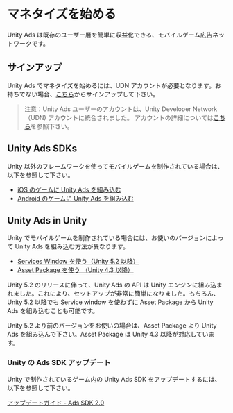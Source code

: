 # マネタイズを始める

Unity Ads は既存のユーザー層を簡単に収益化できる、モバイルゲーム広告ネットワークです。

## サインアップ
Unity Ads でマネタイズを始めるには、UDN アカウントが必要となります。お持ちでない場合、[こちら](https://accounts.unity3d.com/)からサインアップして下さい。

>注意：Unity Ads ユーザーのアカウントは、Unity Developer Network（UDN) アカウントに統合されました。
>アカウントの詳細については[こちら](https://github.com/unity3d-jp/unityads-help-jp/wiki/account-migration-notice)を参照下さい。

## Unity Ads SDKs
Unity 以外のフレームワークを使ってモバイルゲームを制作されている場合は、以下を参照して下さい。

- [iOS のゲームに Unity Ads を組み込む](https://github.com/unity3d-jp/unityads-help-jp/wiki/Integration-Guide-for-iOS)
- [Android のゲームに Unity Ads を組み込む](https://github.com/unity3d-jp/unityads-help-jp/wiki/Integration-Guide-for-Android)

## Unity Ads in Unity
Unity でモバイルゲームを制作されている場合には、お使いのバージョンによって Unity Ads を組み込む方法が異なります。

- [Services Window を使う（Unity 5.2 以降）](https://github.com/unity3d-jp/unityads-help-jp/wiki/Integration-Guide-for-Unity#services-window-%E3%82%92%E4%BD%BF%E3%81%86)
- [Asset Package を使う （Unity 4.3 以降）](https://github.com/unity3d-jp/unityads-help-jp/wiki/Integration-Guide-for-Unity#asset-package-%E3%82%92%E4%BD%BF%E3%81%86)

Unity 5.2 のリリースに伴って、Unity Ads の API は Unity エンジンに組み込まれました。これにより、セットアップが非常に簡単になりました。もちろん、Unity 5.2 以降でも Service window を使わずに Asset Package から Unity Ads を組み込むことも可能です。

Unity 5.2 より前のバージョンをお使いの場合は、Asset Package より Unity Ads を組み込んで下さい。Asset Package は Unity 4.3 以降が対応しています。

### Unity の Ads SDK アップデート

Unity で制作されているゲーム内の Unity Ads SDK をアップデートするには、以下を参照して下さい。

[アップデートガイド - Ads SDK 2.0]()